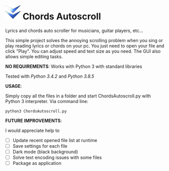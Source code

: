 # ![alt Logo](https://github.com/decadenza/chordsautoscroll/raw/master/media/icon.png) Chords Autoscroll 
Lyrics and chords auto scroller for musicians, guitar players, etc...

This simple project solves the annoying scrolling problem when you sing or play reading lyrics or chords on your pc.
You just need to open your file and click "Play". You can adjust speed and text size as you need.
The GUI also allows simple editing tasks.

**NO REQUIREMENTS**:
Works with Python 3 with standard libraries

Tested with *Python 3.4.2* and *Python 3.8.5*

**USAGE**:

Simply copy all the files in a folder and start ChordsAutoscroll.py with Python 3 interpreter. Via command line:
```
python3 ChordsAutoscroll.py
```

**FUTURE IMPROVEMENTS**:

I would appreciate help to
- [ ] Update recent opened file list at runtime
- [ ] Save settings for each file
- [ ] Dark mode (black background)
- [ ] Solve text encoding issues with some files
- [ ] Package as application
